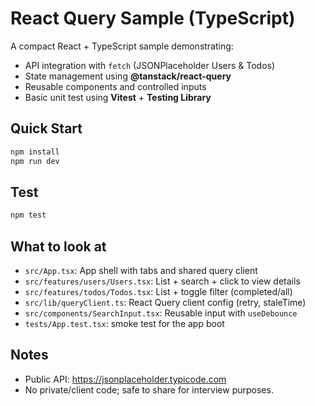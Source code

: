 # React Query Sample (TypeScript)

A compact React + TypeScript sample demonstrating:
- API integration with `fetch` (JSONPlaceholder Users & Todos)
- State management using **@tanstack/react-query**
- Reusable components and controlled inputs
- Basic unit test using **Vitest** + **Testing Library**

## Quick Start
```bash
npm install
npm run dev
```

## Test
```bash
npm test
```

## What to look at
- `src/App.tsx`: App shell with tabs and shared query client
- `src/features/users/Users.tsx`: List + search + click to view details
- `src/features/todos/Todos.tsx`: List + toggle filter (completed/all)
- `src/lib/queryClient.ts`: React Query client config (retry, staleTime)
- `src/components/SearchInput.tsx`: Reusable input with `useDebounce`
- `tests/App.test.tsx`: smoke test for the app boot

## Notes
- Public API: https://jsonplaceholder.typicode.com
- No private/client code; safe to share for interview purposes.
